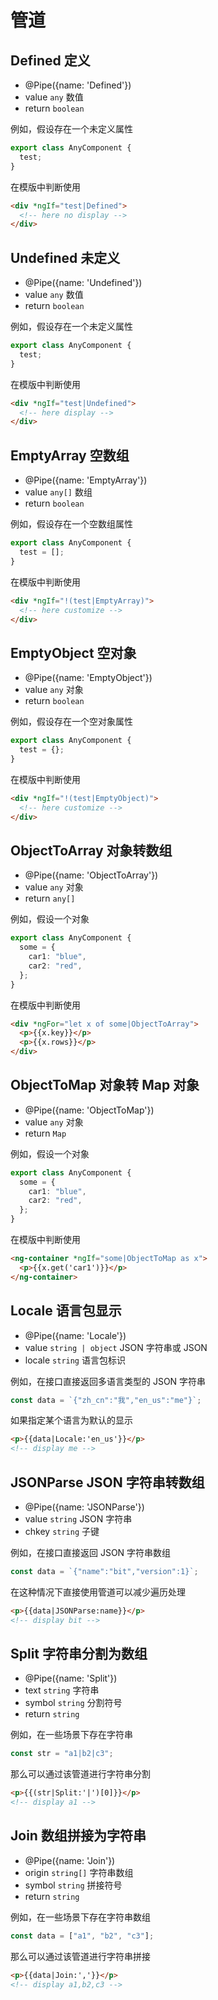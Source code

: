 # 管道

## Defined 定义

- @Pipe({name: 'Defined'})
- value `any` 数值
- return `boolean`

例如，假设存在一个未定义属性

```typescript
export class AnyComponent {
  test;
}
```

在模版中判断使用

```html
<div *ngIf="test|Defined">
  <!-- here no display -->
</div>
```

## Undefined 未定义

- @Pipe({name: 'Undefined'})
- value `any` 数值
- return `boolean`

例如，假设存在一个未定义属性

```typescript
export class AnyComponent {
  test;
}
```

在模版中判断使用

```html
<div *ngIf="test|Undefined">
  <!-- here display -->
</div>
```

## EmptyArray 空数组

- @Pipe({name: 'EmptyArray'})
- value `any[]` 数组
- return `boolean`

例如，假设存在一个空数组属性

```typescript
export class AnyComponent {
  test = [];
}
```

在模版中判断使用

```html
<div *ngIf="!(test|EmptyArray)">
  <!-- here customize -->
</div>
```

## EmptyObject 空对象

- @Pipe({name: 'EmptyObject'})
- value `any` 对象
- return `boolean`

例如，假设存在一个空对象属性

```typescript
export class AnyComponent {
  test = {};
}
```

在模版中判断使用

```html
<div *ngIf="!(test|EmptyObject)">
  <!-- here customize -->
</div>
```

## ObjectToArray 对象转数组

- @Pipe({name: 'ObjectToArray'})
- value `any` 对象
- return `any[]`

例如，假设一个对象

```typescript
export class AnyComponent {
  some = {
    car1: "blue",
    car2: "red",
  };
}
```

在模版中判断使用

```html
<div *ngFor="let x of some|ObjectToArray">
  <p>{{x.key}}</p>
  <p>{{x.rows}}</p>
</div>
```

## ObjectToMap 对象转 Map 对象

- @Pipe({name: 'ObjectToMap'})
- value `any` 对象
- return `Map`

例如，假设一个对象

```typescript
export class AnyComponent {
  some = {
    car1: "blue",
    car2: "red",
  };
}
```

在模版中判断使用

```html
<ng-container *ngIf="some|ObjectToMap as x">
  <p>{{x.get('car1')}}</p>
</ng-container>
```

## Locale 语言包显示

- @Pipe({name: 'Locale'})
- value `string | object` JSON 字符串或 JSON
- locale `string` 语言包标识

例如，在接口直接返回多语言类型的 JSON 字符串

```typescript
const data = `{"zh_cn":"我","en_us":"me"}`;
```

如果指定某个语言为默认的显示

```html
<p>{{data|Locale:'en_us'}}</p>
<!-- display me -->
```

## JSONParse JSON 字符串转数组

- @Pipe({name: 'JSONParse'})
- value `string` JSON 字符串
- chkey `string` 子键

例如，在接口直接返回 JSON 字符串数组

```typescript
const data = `{"name":"bit","version":1}`;
```

在这种情况下直接使用管道可以减少遍历处理

```html
<p>{{data|JSONParse:name}}</p>
<!-- display bit -->
```

## Split 字符串分割为数组

- @Pipe({name: 'Split'})
- text `string` 字符串
- symbol `string` 分割符号
- return `string`

例如，在一些场景下存在字符串

```typescript
const str = "a1|b2|c3";
```

那么可以通过该管道进行字符串分割

```html
<p>{{(str|Split:'|')[0]}}</p>
<!-- display a1 -->
```

## Join 数组拼接为字符串

- @Pipe({name: 'Join'})
- origin `string[]` 字符串数组
- symbol `string` 拼接符号
- return `string`

例如，在一些场景下存在字符串数组

```typescript
const data = ["a1", "b2", "c3"];
```

那么可以通过该管道进行字符串拼接

```html
<p>{{data|Join:','}}</p>
<!-- display a1,b2,c3 -->
```
